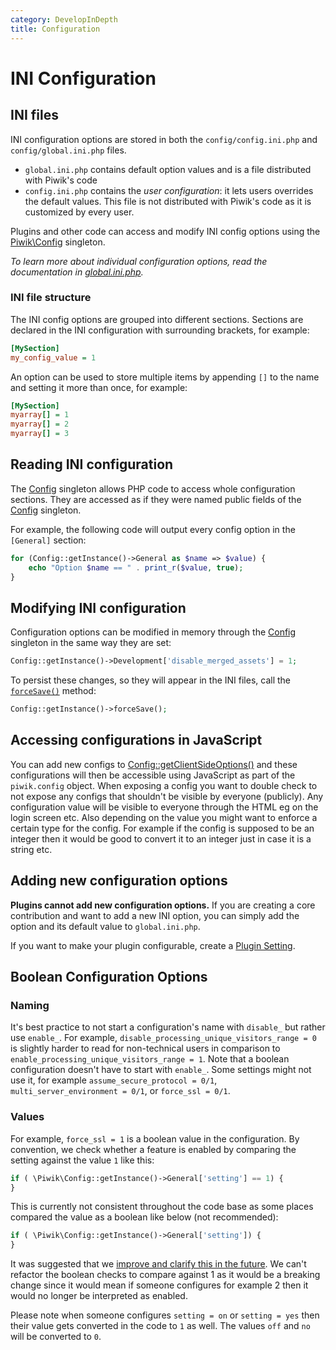 ```yaml
---
category: DevelopInDepth
title: Configuration
---
```

# INI Configuration

## INI files

INI configuration options are stored in both the `config/config.ini.php` and `config/global.ini.php` files.

- `global.ini.php` contains default option values and is a file distributed with Piwik's code
- `config.ini.php` contains the *user configuration*: it lets users overrides the default values. This file is not distributed with Piwik's code as it is customized by every user.

Plugins and other code can access and modify INI config options using the [Piwik\Config](/api-reference/Piwik/Config) singleton.

*To learn more about individual configuration options, read the documentation in [global.ini.php](https://github.com/matomo-org/matomo/blob/master/config/global.ini.php).*

### INI file structure

The INI config options are grouped into different sections. Sections are declared in the INI configuration with surrounding brackets, for example:

```ini
[MySection]
my_config_value = 1
```

An option can be used to store multiple items by appending `[]` to the name and setting it more than once, for example:

```ini
[MySection]
myarray[] = 1
myarray[] = 2
myarray[] = 3
```

## Reading INI configuration

The [Config](/api-reference/Piwik/Config) singleton allows PHP code to access whole configuration sections. They are accessed as if they were named public fields of the [Config](/api-reference/Piwik/Config) singleton.

For example, the following code will output every config option in the `[General]` section:

```php
for (Config::getInstance()->General as $name => $value) {
    echo "Option $name == " . print_r($value, true);
}
```

## Modifying INI configuration

Configuration options can be modified in memory through the [Config](/api-reference/Piwik/Config) singleton in the same way they are set:

```php
Config::getInstance()->Development['disable_merged_assets'] = 1;
```

To persist these changes, so they will appear in the INI files, call the [`forceSave()`](/api-reference/Piwik/Config#forcesave) method:

```php
Config::getInstance()->forceSave();
```

## Accessing configurations in JavaScript

You can add new configs to [Config::getClientSideOptions()](https://github.com/matomo-org/matomo/blob/4.4.1/core/Config.php#L183-L190) and these configurations will then be accessible using JavaScript as part of the `piwik.config` object. When exposing a config you want to double check to not expose any configs that shouldn't be visible by everyone (publicly). Any configuration value will be visible to everyone through the HTML eg on the login screen etc. Also depending on the value you might want to enforce a certain type for the config. For example if the config is supposed to be an integer then it would be good to convert it to an integer just in case it is a string etc.

## Adding new configuration options

**Plugins cannot add new configuration options.** If you are creating a core contribution and want to add a new INI option, you can simply add the option and its default value to `global.ini.php`.

If you want to make your plugin configurable, create a [Plugin Setting](/guides/plugin-settings).

## Boolean Configuration Options

### Naming

It's best practice to not start a configuration's name with `disable_` but rather use `enable_`. For example, `disable_processing_unique_visitors_range = 0` is slightly harder to read for non-technical users in comparison to `enable_processing_unique_visitors_range = 1`. Note that a boolean configuration doesn't have to start with `enable_`. Some settings might not use it, for example `assume_secure_protocol = 0/1`, `multi_server_environment = 0/1`, or `force_ssl = 0/1`.

### Values

For example, `force_ssl = 1` is a boolean value in the configuration.
By convention, we check whether a feature is enabled by comparing
the setting against the value `1` like this:

```php
if ( \Piwik\Config::getInstance()->General['setting'] == 1) {
}
```

This is currently not consistent throughout the code base as some
places compared the value as a boolean like below (not recommended):

```php
if ( \Piwik\Config::getInstance()->General['setting']) {
}
```

It was suggested that we
[improve and clarify this in the future](https://github.com/matomo-org/matomo/issues/17876).
We can't refactor the boolean checks to compare against 1 as it would be a breaking change since it would mean if someone configures for example 2 then it would no longer be interpreted as enabled.

Please note when someone configures `setting = on` or
`setting = yes` then their value gets converted in the code 
to `1` as well. The values `off` and `no` will be converted 
to `0`.

